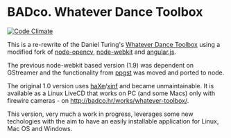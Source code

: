BADco. Whatever Dance Toolbox
===

[![Code Climate](https://codeclimate.com/github/dasantonym/wdt/badges/gpa.svg)](https://codeclimate.com/github/dasantonym/wdt)

This is a re-rewrite of the Daniel Turing's [Whatever Dance Toolbox](https://github.com/danturing/wdt) using a modified fork of [node-opencv](https://github.com/dasantonym/node-opencv), [node-webkit](https://github.com/rogerwang/node-webkit) and [angular.js](http://angularjs.org/).

The previous node-webkit based version (1.9) was dependent on GStreamer and the functionality from [ppgst](https://github.com/danturing/ppgst) was moved and ported to node.

The original 1.0 version uses [haXe](http://haxe.org)/[xinf](http://xinf.org) and became unmaintainable. It is available as a Linux LiveCD that works on PC (and some Macs) only with firewire cameras - on <http://badco.hr/works/whatever-toolbox/>.

This version, very much a work in progress, leverages some new techologies with the aim to have an easily installable application for Linux, Mac OS and Windows.